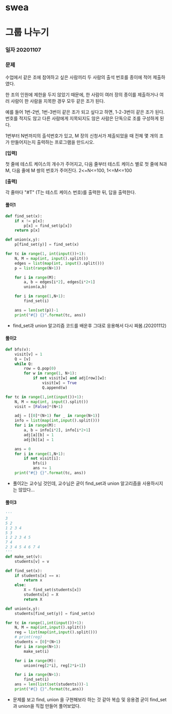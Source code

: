 # swea

# 그룹 나누기

### 일자 20201107

### 문제

수업에서 같은 조에 참여하고 싶은 사람끼리 두 사람의 출석 번호를 종이에 적어 제출하였다.

한 조의 인원에 제한을 두지 않았기 때문에, 한 사람이 여러 장의 종이를 제출하거나 여러 사람이 한 사람을 지목한 경우 모두 같은 조가 된다.

예를 들어 1번-2번, 1번-3번이 같은 조가 되고 싶다고 하면, 1-2-3번이 같은 조가 된다. 번호를 적지도 않고 다른 사람에게 지목되지도 않은 사람은 단독으로 조를 구성하게 된다.

1번부터 N번까지의 출석번호가 있고, M 장의 신청서가 제출되었을 때 전체 몇 개의 조가 만들어지는지 출력하는 프로그램을 만드시오.


**[입력]**

첫 줄에 테스트 케이스의 개수가 주어지고, 다음 줄부터 테스트 케이스 별로 첫 줄에 N과 M, 다음 줄에 M 쌍의 번호가 주어진다. 2<=N<=100, 1<=M<=100

**[출력]**

각 줄마다 "#T" (T는 테스트 케이스 번호)를 출력한 뒤, 답을 출력한다.

#### 풀이1

```python
def find_set(x):
    if x != p[x]:
        p[x] = find_set(p[x])
    return p[x]

def union(x,y):
    p[find_set(y)] = find_set(x)

for tc in range(1, int(input())+1):
    N, M = map(int, input().split())
    edges = list(map(int, input().split()))
    p = list(range(N+1))

    for i in range(M):
        a, b = edges[i*2], edges[i*2+1]
        union(a,b)

    for i in range(1,N+1):
        find_set(i)

    ans = len(set(p))-1
    print("#{} {}".format(tc, ans))
```

- find_set과 union 알고리즘 코드를 배운후 그대로 응용해서 다시 짜봄.(20201112)

#### 풀이2

```python
def bfs(v):
    visit[v] = 1
    Q = [v]
    while Q:
        row = Q.pop(0)
        for w in range(1, N+1):
            if not visit[w] and adj[row][w]:
                visit[w] = True
                Q.append(w)

for tc in range(1,int(input())+1):
    N, M = map(int, input().split())
    visit = [False]*(N+1)

    adj = [[0]*(N+1) for _ in range(N+1)]
    info = list(map(int,input().split()))
    for i in range(M):
        a, b = info[i*2], info[i*2+1]
        adj[a][b] = 1
        adj[b][a] = 1

    ans = 0
    for i in range(1,N+1):
        if not visit[i]:
            bfs(i)
            ans += 1
    print("#{} {}".format(tc, ans))
```

- 풀이2는 교수님 것인데, 교수님은 굳이 find_set과 union 알고리즘을 사용하시지는 않았다...

#### 풀이3

```python
'''
3
5 2
1 2 3 4
5 3
1 2 2 3 4 5
7 4
2 3 4 5 4 6 7 4
'''
def make_set(v):
    students[v] = v

def find_set(x):
    if students[x] == x:
        return x
    else:
        X = find_set(students[x])
        students[x] = X
        return X

def union(x,y):
    students[find_set(y)] = find_set(x)

for tc in range(1,int(input())+1):
    N, M = map(int,input().split())
    reg = list(map(int,input().split()))
    # print(reg)
    students = [0]*(N+1)
    for i in range(N+1):
        make_set(i)

    for i in range(M):
        union(reg[2*i], reg[2*i+1])

    for i in range(N+1):
        find_set(i)
    ans = len(list(set(students)))-1
    print("#{} {}".format(tc,ans))
```

- 문제를 보고 find, union 을 구현해보라 하는 것 같아 복습 및 응용겸 굳이 find_set과 union을 직접 만들어 풀어보았다.

